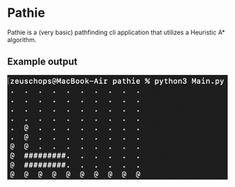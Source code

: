 # Pathie
Pathie is a (very basic) pathfinding cli application that utilizes a Heuristic A* algorithm.

## Example output
![sampleOutput.png](sampleOutput.png)
